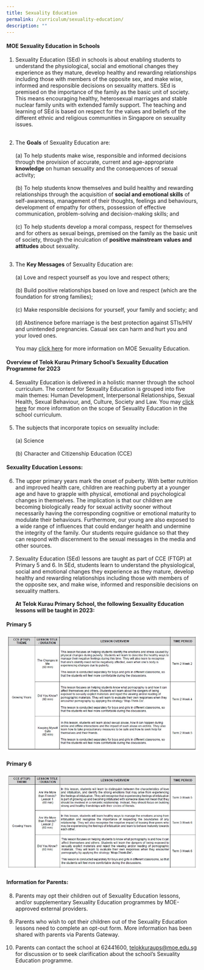 ```yaml
---
title: Sexuality Education
permalink: /curriculum/sexuality-education/
description: ""
---
```

#### **MOE Sexuality Education in Schools**
1. Sexuality Education (SEd) in schools is about enabling students to understand the physiological, social and emotional changes they experience as they mature, develop healthy and rewarding relationships including those with members of the opposite sex, and make wise, informed and responsible decisions on sexuality matters. SEd is premised on the importance of the family as the basic unit of society. This means encouraging healthy, heterosexual marriages and stable nuclear family units with extended family support. The teaching and learning of SEd is based on respect for the values and beliefs of the different ethnic and religious communities in Singapore on sexuality issues.<br><br>
2. The **Goals** of Sexuality Education are: <br><br>(a) To help students make wise, responsible and informed decisions through the provision of accurate, current and age-appropriate **knowledge** on human sexuality and the consequences of sexual activity;<br><br>
(b) To help students know themselves and build healthy and rewarding relationships through the acquisition of **social and emotional skills** of self-awareness, management of their thoughts, feelings and behaviours, development of empathy for others, possession of effective communication, problem-solving and decision-making skills; and<br><br>
(c) To help students develop a moral compass, respect for themselves and for others as sexual beings, premised on the family as the basic unit of society, through the inculcation of **positive mainstream values and attitudes** about sexuality. <br><br>

3. The **Key Messages** of Sexuality Education are:<br><br>(a) Love and respect yourself as you love and respect others;<br><br>
(b) Build positive relationships based on love and respect (which are the foundation for strong families);<br><br>
(c) Make responsible decisions for yourself, your family and society; and<br><br>
(d) Abstinence before marriage is the best protection against STIs/HIV and unintended pregnancies. Casual sex can harm and hurt you and your loved ones.<br><br>
You may [click here](https://go.gov.sg/moe-sexuality-education) for more information on MOE Sexuality Education. 
#### **Overview of Telok Kurau Primary School’s Sexuality Education Programme for 2023**
4. Sexuality Education is delivered in a holistic manner through the school curriculum. The content for Sexuality Education is grouped into five main themes: Human Development, Interpersonal Relationships, Sexual Health, Sexual Behaviour, and, Culture, Society and Law. You may [click here](https://go.gov.sg/moe-sexuality-education-scope) for more information on the scope of Sexuality Education in the school curriculum.<br><br>
5. The subjects that incorporate topics on sexuality include:<br><br>(a) Science<br><br>
(b) Character and Citizenship Education (CCE)
#### Sexuality Education Lessons: 
6. The upper primary years mark the onset of puberty. With better nutrition and improved health care, children are reaching puberty at a younger age and have to grapple with physical, emotional and psychological changes in themselves. The implication is that our children are becoming biologically ready for sexual activity sooner without necessarily having the corresponding cognitive or emotional maturity to modulate their behaviours. Furthermore, our young are also exposed to a wide range of influences that could endanger health and undermine the integrity of the family. Our students require guidance so that they can respond with discernment to the sexual messages in the media and other sources.<br><br>
7. Sexuality Education (SEd) lessons are taught as part of CCE (FTGP) at Primary 5 and 6. In SEd, students learn to understand the physiological, social and emotional changes they experience as they mature, develop healthy and rewarding relationships including those with members of the opposite sex, and make wise, informed and responsible decisions on sexuality matters.<br><br>**At Telok Kurau Primary School, the following Sexuality Education lessons will be taught in 2023:**
#### Primary 5
![](/images/Curriculum/SEd/P5-SEd.jpg)
#### Primary 6
![](/images/Curriculum/SEd/P6-SEd.jpg)
#### Information for Parents: 
8. Parents may opt their children out of Sexuality Education lessons, and/or supplementary Sexuality Education programmes by MOE-approved external providers. <br><br>
9. Parents who wish to opt their children out of the Sexuality Education lessons need to complete an opt-out form. More information has been shared with parents via Parents Gateway.<br><br>
10. Parents can contact the school at 62441600, telokkuraups@moe.edu.sg for discussion or to seek clarification about the school’s Sexuality Education programme.